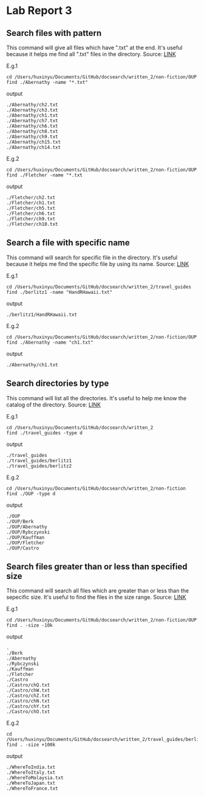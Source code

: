 # Lab Report 3
## Search files with pattern
This command will give all files which have ".txt" at the end. It's useful because it helps me find all ".txt" files in the directory. Source: [LINK](https://www.geeksforgeeks.org/find-command-in-linux-with-examples/)

E.g.1
```
cd /Users/huxinyu/Documents/GitHub/docsearch/written_2/non-fiction/OUP 
find ./Abernathy -name "*.txt"
```

output
```
./Abernathy/ch2.txt
./Abernathy/ch3.txt
./Abernathy/ch1.txt
./Abernathy/ch7.txt
./Abernathy/ch6.txt
./Abernathy/ch8.txt
./Abernathy/ch9.txt
./Abernathy/ch15.txt
./Abernathy/ch14.txt
```

E.g.2
```
cd /Users/huxinyu/Documents/GitHub/docsearch/written_2/non-fiction/OUP 
find ./Fletcher -name "*.txt
```

output
```
./Fletcher/ch2.txt
./Fletcher/ch1.txt
./Fletcher/ch5.txt
./Fletcher/ch6.txt
./Fletcher/ch9.txt
./Fletcher/ch10.txt
```


## Search a file with specific name
This command will search for specific file in the directory. It's useful because it helps me find the specific file by using its name. Source: [LINK](https://www.geeksforgeeks.org/find-command-in-linux-with-examples/)

E.g.1
```
cd /Users/huxinyu/Documents/GitHub/docsearch/written_2/travel_guides 
find ./berlitz1 -name "HandRHawaii.txt"
```

output
```
./berlitz1/HandRHawaii.txt
```

E.g.2
```
cd /Users/huxinyu/Documents/GitHub/docsearch/written_2/non-fiction/OUP 
find ./Abernathy -name "ch1.txt"
```

output
```
./Abernathy/ch1.txt
```


## Search directories by type
This command will list all the directories. It's useful to help me know the catalog of the directory. Source: [LINK](https://www.redhat.com/sysadmin/linux-find-command)

E.g.1
```
cd /Users/huxinyu/Documents/GitHub/docsearch/written_2
find ./travel_guides -type d
```

output
```
./travel_guides
./travel_guides/berlitz1
./travel_guides/berlitz2
```

E.g.2
```
cd /Users/huxinyu/Documents/GitHub/docsearch/written_2/non-fiction 
find ./OUP -type d
```

output
```
./OUP
./OUP/Berk
./OUP/Abernathy
./OUP/Rybczynski
./OUP/Kauffman
./OUP/Fletcher
./OUP/Castro
```


## Search files greater than or less than specified size
This command will search all files which are greater than or less than the sepecific size. It's useful to find the files in the size range. Source: [LINK](https://linuxconfig.org/how-to-use-find-command-to-search-for-files-based-on-file-size)

E.g.1
```
cd /Users/huxinyu/Documents/GitHub/docsearch/written_2/non-fiction/OUP
find . -size -10k 
```

output
```
.
./Berk
./Abernathy
./Rybczynski
./Kauffman
./Fletcher
./Castro
./Castro/chQ.txt
./Castro/chW.txt
./Castro/chZ.txt
./Castro/chN.txt
./Castro/chY.txt
./Castro/chO.txt
```

E.g.2
```
cd /Users/huxinyu/Documents/GitHub/docsearch/written_2/travel_guides/berlitz1
find . -size +100k
```

output
```
./WhereToIndia.txt
./WhereToItaly.txt
./WhereToMalaysia.txt
./WhereToJapan.txt
./WhereToFrance.txt
```
